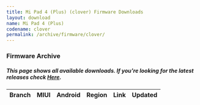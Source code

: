 ```yaml
---
title: Mi Pad 4 (Plus) (clover) Firmware Downloads
layout: download
name: Mi Pad 4 (Plus)
codename: clover
permalink: /archive/firmware/clover/
---
```


### Firmware Archive
##### This page shows all available downloads. If you're looking for the latest releases check [Here](/firmware/clover/).

<div class="table-responsive-md" id="table-wrapper">
<table id="firmware" class="display dt-responsive nowrap compact table table-striped table-hover table-sm">
    <thead class="thead-dark">
        <tr>
            <th>Branch</th>
            <th>MIUI</th>
            <th>Android</th>
            <th>Region</th>
            <th>Link</th>
            <th>Updated</th>
        </tr>
    </thead>
    <script>loadFirmwareDownloads('clover', 'full')</script>
</table>
</div>
